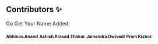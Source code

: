 ## Contributors ✨

Go Get Your Name Added:

<a href="https://github.com/me-abhinav-1001"><sub><b>Abhinav Anand</b></sub></a>
<a href="https://github.com/ashish923"><sub><b>Ashish Prasad Thakur</b></sub></a>
<a href="https://github.com/JainendraDwivedi"><sub><b>Jainendra Dwivedi</b></sub></a>
<a href="https://github.com/003prem"><sub><b>Prem Kishor</b></sub></a>
